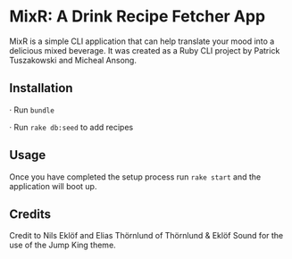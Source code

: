 # MixR: A Drink Recipe Fetcher App



MixR is a simple CLI application that can help translate your mood into a delicious mixed beverage. It was created as a Ruby CLI project by Patrick Tuszakowski and Micheal Ansong. 

## Installation

· Run `bundle`

· Run `rake db:seed` to add recipes

## Usage

Once you have completed the setup process run `rake start` and the application will boot up. 

## Credits


Credit to Nils Eklöf and Elias Thörnlund of Thörnlund & Eklöf Sound for the use of the Jump King theme.
